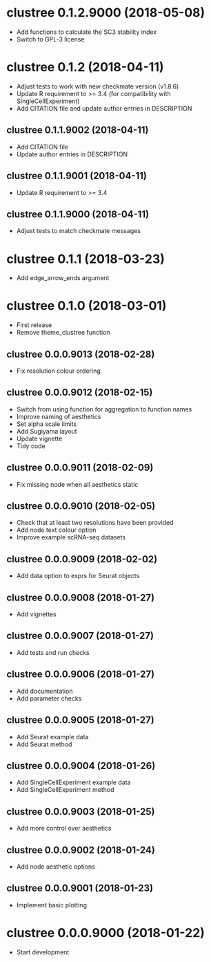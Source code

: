 # clustree 0.1.2.9000 (2018-05-08)

* Add functions to calculate the SC3 stability index
* Switch to GPL-3 license

# clustree 0.1.2 (2018-04-11)

* Adjust tests to work with new checkmate version (v1.8.6)
* Update R requirement to >= 3.4 (for compatibility with SingleCellExperiment)
* Add CITATION file and update author entries in DESCRIPTION

## clustree 0.1.1.9002 (2018-04-11)

* Add CITATION file
* Update author entries in DESCRIPTION

## clustree 0.1.1.9001 (2018-04-11)

* Update R requirement to >= 3.4

## clustree 0.1.1.9000 (2018-04-11)

* Adjust tests to match checkmate messages

# clustree 0.1.1 (2018-03-23)

* Add edge_arrow_ends argument

# clustree 0.1.0 (2018-03-01)

* First release
* Remove theme_clustree function

## clustree 0.0.0.9013 (2018-02-28)

* Fix resolution colour ordering

## clustree 0.0.0.9012 (2018-02-15)

* Switch from using function for aggregation to function names
* Improve naming of aesthetics
* Set alpha scale limits
* Add Sugiyama layout
* Update vignette
* Tidy code

## clustree 0.0.0.9011 (2018-02-09)

* Fix missing node when all aesthetics static

## clustree 0.0.0.9010 (2018-02-05)

* Check that at least two resolutions have been provided
* Add node text colour option
* Improve example scRNA-seq datasets

## clustree 0.0.0.9009 (2018-02-02)

* Add data option to exprs for Seurat objects

## clustree 0.0.0.9008 (2018-01-27)

* Add vignettes

## clustree 0.0.0.9007 (2018-01-27)

* Add tests and run checks

## clustree 0.0.0.9006 (2018-01-27)

* Add documentation
* Add parameter checks

## clustree 0.0.0.9005 (2018-01-27)

* Add Seurat example data
* Add Seurat method

## clustree 0.0.0.9004 (2018-01-26)

* Add SingleCellExperiment example data
* Add SingleCellExperiment method

## clustree 0.0.0.9003 (2018-01-25)

* Add more control over aesthetics

## clustree 0.0.0.9002 (2018-01-24)

* Add node aesthetic options

## clustree 0.0.0.9001 (2018-01-23)

* Implement basic plotting

# clustree 0.0.0.9000 (2018-01-22)

* Start development

